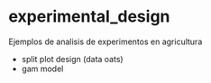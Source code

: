 
<!-- README.md is generated from README.Rmd. Please edit that file -->

# experimental_design

<!-- badges: start -->
<!-- badges: end -->

Ejemplos de analisis de experimentos en agricultura

- split plot design (data oats)
- gam model
